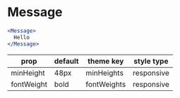 # Message

```.jsx
<Message>
  Hello
</Message>
```

prop | default | theme key | style type
---|---|---|---
minHeight | 48px | minHeights | responsive
fontWeight | bold | fontWeights | responsive